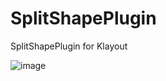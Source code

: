 # SplitShapePlugin
SplitShapePlugin for Klayout

![image](https://github.com/s910324/SplitShapePlugin/assets/1561043/3294446a-a2a9-484d-a3a6-7dbc439566b2)

